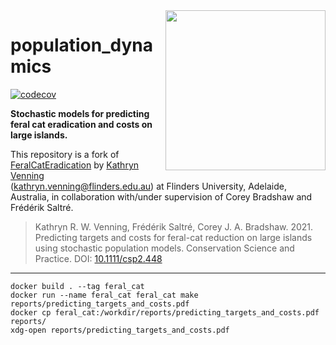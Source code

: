 <img src="https://www.islas.org.mx/img/logo.svg" align="right" width="256" />

# population_dynamics
[![codecov](https://codecov.io/gh/IslasGECI/population_dynamics/graph/badge.svg?token=hLYzLJcagK)](https://codecov.io/gh/IslasGECI/population_dynamics)

**Stochastic models for predicting feral cat eradication and costs on large islands.**

This repository is a fork of
[FeralCatEradication](https://github.com/KathrynVenning/FeralCatEradication) by [Kathryn
Venning](https://github.com/KathrynVenning) (<kathryn.venning@flinders.edu.au>) at Flinders
University, Adelaide, Australia, in collaboration with/under supervision of Corey Bradshaw and
Frédérik Saltré.

> Kathryn R. W. Venning, Frédérik Saltré, Corey J. A. Bradshaw. 2021. Predicting targets and costs
> for feral-cat reduction on large islands using stochastic population models. Conservation Science
> and Practice. DOI: [10.1111/csp2.448](https://doi.org/10.1111/csp2.448)

---

```shell
docker build . --tag feral_cat
docker run --name feral_cat feral_cat make reports/predicting_targets_and_costs.pdf
docker cp feral_cat:/workdir/reports/predicting_targets_and_costs.pdf reports/
xdg-open reports/predicting_targets_and_costs.pdf
```
